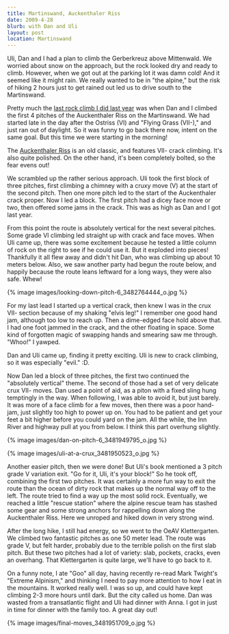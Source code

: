 ```yaml
---
title: Martinswand, Auckenthaler Riss
date: 2009-4-28
blurb: with Dan and Uli
layout: post
location: Martinswand
---
```


Uli, Dan and I had a plan to climb the Gerberkreuz above Mittenwald. We
worried about snow on the approach, but the rock looked dry and ready to
climb. However, when we got out at the parking lot it was damn cold! And
it seemed like it might rain. We really wanted to be in "the alpine," but
the risk of hiking 2 hours just to get rained out led us to drive south
to the Martinswand.
  
  
Pretty much the [last rock climb I did last year](https://www.mountainwerks.org/mm/2008/10/martinswand.html) was
when Dan and I climbed the first 4 pitches of the Auckenthaler Riss on
the Martinswand. We had started late in the day after the Ostriss (VI)
and "Flying Grass (VII-)," and just ran out of daylight. So it was funny
to go back there now, intent on the same goal. But this time we were starting
in the morning!
  
  
The [Auckenthaler Riss](https://www.bergsteigen.at/pic/pdf/289_Topo_23c3b2dc-674b-49aa-ab90-88bba25ca4c9_auckenthaler.pdf) is
an old classic, and features VII- crack climbing. It's also quite polished.
On the other hand, it's been completely bolted, so the fear evens out!
  
  
We scrambled up the rather serious approach. Uli took the first block
of three pitches, first climbing a chimney with a cruxy move (V) at the
start of the second pitch. Then one more pitch led to the start of the
Auckenthaler crack proper. Now I led a block. The first pitch had a dicey
face move or two, then offered some jams in the crack. This was as high
as Dan and I got last year.
  
  
From this point the route is absolutely vertical for the next several
pitches. Some grade VI climbing led straight up with crack and face moves.
When Uli came up, there was some excitement because he tested a little
column of rock on the right to see if he could use it. But it exploded
into pieces! Thankfully it all flew away and didn't hit Dan, who was climbing
up about 10 meters below. Also, we saw another party had begun the route
below, and happily because the route leans leftward for a long ways, they
were also safe. Whew!
  
  
{% image images/looking-down-pitch-6_3482764444_o.jpg %}
  
  
For my last lead I started up a vertical crack, then knew I was in the
crux VII- section because of my shaking "elvis leg!" I remember one good
hand jam, although too low to reach up. Then a dime-edged face hold above
that. I had one foot jammed in the crack, and the other floating in space.
Some kind of forgotten magic of swapping hands and smearing saw me through.
"Whoo!" I yawped.
  
  
Dan and Uli came up, finding it pretty exciting. Uli is new to crack climbing,
so it was especially "evil." :D.
  
  
Now Dan led a block of three pitches, the first two continued the "absolutely
vertical" theme. The second of those had a set of very delicate crux VII-
moves. Dan used a point of aid, as a piton with a fixed sling hung temptingly
in the way. When following, I was able to avoid it, but just barely. It
was more of a face climb for a few moves, then there was a poor hand-jam,
just slightly too high to power up on. You had to be patient and get your
feet a bit higher before you could yard on the jam. All the while, the
Inn River and highway pull at you from below. I think this part overhung
slightly.
  
  
{% image images/dan-on-pitch-6_3481949795_o.jpg %}
  
{% image images/uli-at-a-crux_3481950523_o.jpg %}
  
  
Another easier pitch, then we were done! But Uli's book mentioned a 3
pitch grade V variation exit. "Go for it, Uli, it's your block!" So he
took off, combining the first two pitches. It was certainly a more fun
way to exit the route than the ocean of dirty rock that makes up the normal
way off to the left. The route tried to find a way up the most solid rock.
Eventually, we reached a little "rescue station" where the alpine rescue
team has stashed some gear and some strong anchors for rappelling down
along the Auckenthaler Riss. Here we unroped and hiked down in very strong
wind.
  
  
After the long hike, I still had energy, so we went to the OeAV Klettergarten.
We climbed two fantastic pitches as one 50 meter lead. The route was grade
V, but felt harder, probably due to the terrible polish on the first slab
pitch. But these two pitches had a lot of variety: slab, pockets, cracks,
even an overhang. That Klettergarten is quite large, we'll have to go back
to it.
  
  
On a funny note, I ate "Goo" all day, having recently re-read Mark Twight's
"Extreme Alpinism," and thinking I need to pay more attention to how I
eat in the mountains. It worked really well. I was so up, and could have
kept climbing 2-3 more hours until dark. But the city called us home. Dan
was wasted from a transatlantic flight and Uli had dinner with Anna. I
got in just in time for dinner with the family too. A great day out!
  
  
{% image images/final-moves_3481951709_o.jpg %}
